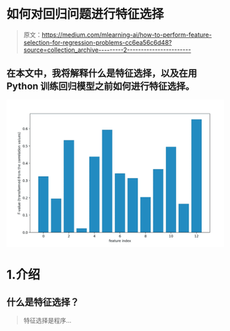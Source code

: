 # 如何对回归问题进行特征选择

> 原文：<https://medium.com/mlearning-ai/how-to-perform-feature-selection-for-regression-problems-cc6ea56c6d48?source=collection_archive---------2----------------------->

## 在本文中，我将解释什么是特征选择，以及在用 Python 训练回归模型之前如何进行特征选择。

![](img/4707be7f7144ec4002db927d474153a9.png)

# 1.介绍

## 什么是特征选择？

> 特征选择是程序…